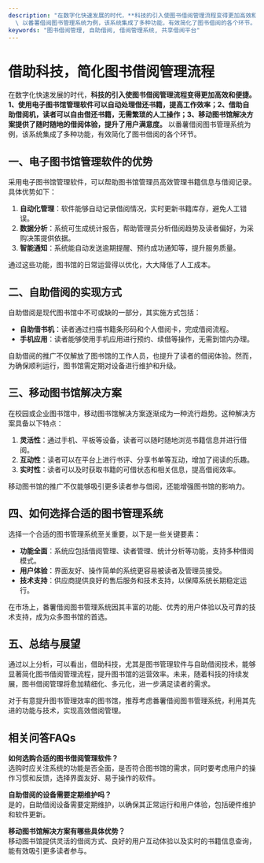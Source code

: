 ```yaml
---
description: "在数字化快速发展的时代，**科技的引入使图书借阅管理流程变得更加高效和便捷。1、使用电子图书馆管理软件可以自动处理借还书籍，提高工作效率；2、借助自助借阅机，读者可以自由借还书籍，无需繁琐的人工操作；3、移动图书馆解决方案提供了随时随地的借阅体验，提升了用户满意度。**\
  \ 以番薯借阅图书管理系统为例，该系统集成了多种功能，有效简化了图书借阅的各个环节。"
keywords: "图书借阅管理, 自助借阅, 借阅管理系统, 共享借阅平台"
---
```

# 借助科技，简化图书借阅管理流程

在数字化快速发展的时代，**科技的引入使图书借阅管理流程变得更加高效和便捷。1、使用电子图书馆管理软件可以自动处理借还书籍，提高工作效率；2、借助自助借阅机，读者可以自由借还书籍，无需繁琐的人工操作；3、移动图书馆解决方案提供了随时随地的借阅体验，提升了用户满意度。** 以番薯借阅图书管理系统为例，该系统集成了多种功能，有效简化了图书借阅的各个环节。

## 一、电子图书馆管理软件的优势

采用电子图书馆管理软件，可以帮助图书馆管理员高效管理书籍信息与借阅记录。具体优势如下：

1. **自动化管理**：软件能够自动记录借阅情况，实时更新书籍库存，避免人工错误。
2. **数据分析**：系统可生成统计报告，帮助管理员分析借阅趋势及读者偏好，为采购决策提供依据。
3. **智能通知**：系统能自动发送逾期提醒、预约成功通知等，提升服务质量。

通过这些功能，图书馆的日常运营得以优化，大大降低了人工成本。

## 二、自助借阅的实现方式

自助借阅是现代图书馆中不可或缺的一部分，其实施方式包括：

- **自助借书机**：读者通过扫描书籍条形码和个人借阅卡，完成借阅流程。
- **手机应用**：读者能够使用手机应用进行预约、续借等操作，无需到馆内办理。
  
自助借阅的推广不仅解放了图书馆的工作人员，也提升了读者的借阅体验。然而，为确保顺利运行，图书馆需定期对设备进行维护和升级。

## 三、移动图书馆解决方案

在校园或企业图书馆中，移动图书馆解决方案逐渐成为一种流行趋势。这种解决方案具备以下特点：

1. **灵活性**：通过手机、平板等设备，读者可以随时随地浏览书籍信息并进行借阅。
2. **互动性**：读者可以在平台上进行书评、分享书单等互动，增加了阅读的乐趣。
3. **实时性**：读者可以及时获取书籍的可借状态和相关信息，提高借阅效率。

移动图书馆的推广不仅能够吸引更多读者参与借阅，还能增强图书馆的影响力。

## 四、如何选择合适的图书管理系统

选择一个合适的图书管理系统至关重要，以下是一些关键要素：

- **功能全面**：系统应包括借阅管理、读者管理、统计分析等功能，支持多种借阅模式。
- **用户体验**：界面友好、操作简单的系统更容易被读者及管理员接受。
- **技术支持**：供应商提供良好的售后服务和技术支持，以保障系统长期稳定运行。

在市场上，番薯借阅图书管理系统因其丰富的功能、优秀的用户体验以及可靠的技术支持，成为众多图书馆的首选。

## 五、总结与展望

通过以上分析，可以看出，借助科技，尤其是图书管理软件与自助借阅技术，能够显著简化图书借阅管理流程，提升图书馆的运营效率。未来，随着科技的持续发展，图书借阅管理将愈加精细化、多元化，进一步满足读者的需求。

对于有意提升图书管理效率的图书馆，推荐考虑番薯借阅图书管理系统，利用其先进的功能与技术，实现高效借阅管理。

## 相关问答FAQs

**如何选购合适的图书借阅管理软件？**  
选购时应关注系统的功能是否全面，是否符合图书馆的需求，同时要考虑用户的操作习惯和反馈，选择界面友好、易于操作的软件。

**自助借阅的设备需要定期维护吗？**  
是的，自助借阅设备需要定期维护，以确保其正常运行和用户体验，包括硬件维护和软件更新。

**移动图书馆解决方案有哪些具体优势？**  
移动图书馆提供灵活的借阅方式、良好的用户互动体验以及实时的书籍信息查询，能有效吸引更多读者参与。
